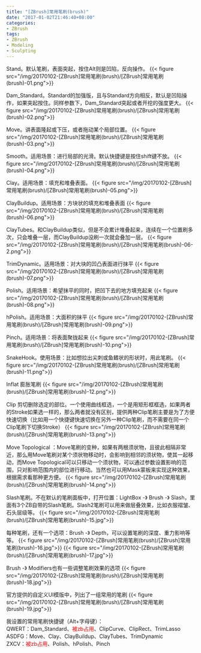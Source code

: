 ```yaml
---
title: "[ZBrush]常用笔刷(brush)"
date: "2017-01-02T21:46:40+08:00"
categories:
- ZBrush
tags:
- ZBrush
- Modeling
- Sculpting
---
```

Stand。默认笔刷，表面突起，按住Alt则是凹陷，反向操作。
{{< figure src="/img/20170102-[ZBrush]常用笔刷(brush)/[ZBrush]常用笔刷(brush)-01.png">}}

Dam_Standard。Standard的加强版，且与Standard方向相反，默认是凹陷操作，如果突起按住。同样参数下，Dam_Standard突起或者开挖的强度更大。
{{< figure src="/img/20170102-[ZBrush]常用笔刷(brush)/[ZBrush]常用笔刷(brush)-02.png">}}

Move。讲表面隆起或下压，或者拖动某个局部位置。
{{< figure src="/img/20170102-[ZBrush]常用笔刷(brush)/[ZBrush]常用笔刷(brush)-03.png">}}

Smooth。适用场景：进行局部的光滑。默认快捷键是按住shift键不放。
{{< figure src="/img/20170102-[ZBrush]常用笔刷(brush)/[ZBrush]常用笔刷(brush)-04.png">}}

Clay。适用场景：填充和堆叠表面。
{{< figure src="/img/20170102-[ZBrush]常用笔刷(brush)/[ZBrush]常用笔刷(brush)-05.png">}}

ClayBuildup。适用场景：方块状的填充和堆叠表面
{{< figure src="/img/20170102-[ZBrush]常用笔刷(brush)/[ZBrush]常用笔刷(brush)-06.png">}}

ClayTubes。和ClayBuildup类似，但是不会累计堆叠起来，连续在一个位置刷多次，只会堆叠一层，而ClayBuildup没刷一次就会叠加一层。
{{< figure src="/img/20170102-[ZBrush]常用笔刷(brush)/[ZBrush]常用笔刷(brush)-06-2.png">}}

TrimDynamic。适用场景：对大块的凹凸表面进行抹平
{{< figure src="/img/20170102-[ZBrush]常用笔刷(brush)/[ZBrush]常用笔刷(brush)-07.png">}}

Polish。适用场景：希望抹平的同时，把凹下去的地方填充起来
{{< figure src="/img/20170102-[ZBrush]常用笔刷(brush)/[ZBrush]常用笔刷(brush)-08.png">}}

hPolish。适用场景：大面积的抹平
{{< figure src="/img/20170102-[ZBrush]常用笔刷(brush)/[ZBrush]常用笔刷(brush)-09.png">}}

Pinch。适用场景：将表面聚拢起来
{{< figure src="/img/20170102-[ZBrush]常用笔刷(brush)/[ZBrush]常用笔刷(brush)-10.png">}}

SnakeHook。使用场景：比如想拉出尖刺或鱼鳍状的形状时，用此笔刷。
{{< figure src="/img/20170102-[ZBrush]常用笔刷(brush)/[ZBrush]常用笔刷(brush)-11.png">}}

Inflat 膨胀笔刷
{{< figure src="/img/20170102-[ZBrush]常用笔刷(brush)/[ZBrush]常用笔刷(brush)-12.png">}}

Clip 剪切删除选定的部位。一个使用曲线框选，一个是用矩形框框选，如果两者的Stroke如果选一样的，那么两者就没有区别，提供两种Clip笔刷主要是为了方便快速切换（比如用一个快捷键快速切换在另外一种Clip笔刷，而不需要在同一个Clip笔刷下切换Stroke）
{{< figure src="/img/20170102-[ZBrush]常用笔刷(brush)/[ZBrush]常用笔刷(brush)-13.png">}}

Move Topological ：Move笔刷的变种，如果有两根须状物，且彼此相隔非常近，那么用Move笔刷对某个须状物移动时，会影响到相邻的须状物，使其一起移动，而Move Topological可以只移动一个须状物，可以通过参数设置影响的范围，只对影响范围内的部位进行移动。当然也可以用Mask蒙板来实现这种效果，根据需求看那种更方便。
{{< figure src="/img/20170102-[ZBrush]常用笔刷(brush)/[ZBrush]常用笔刷(brush)-14.png">}}

Slash笔刷。不在默认的笔刷面板中，打开位置：LightBox -》 Brush -》 Slash，里面有3个ZB自带的Slash笔刷。Slash2笔刷可以用来做层叠效果，比如衣服褶皱、石头层级等。
{{< figure src="/img/20170102-[ZBrush]常用笔刷(brush)/[ZBrush]常用笔刷(brush)-15.jpg">}}

每种笔刷，还有一个选项：Brush -》 Depth，可以设置笔刷的深度、重力影响等等。
{{< figure src="/img/20170102-[ZBrush]常用笔刷(brush)/[ZBrush]常用笔刷(brush)-16.jpg">}}
{{< figure src="/img/20170102-[ZBrush]常用笔刷(brush)/[ZBrush]常用笔刷(brush)-17.jpg">}}

Brush -》 Modifiers也有一些调整笔刷效果的选项
{{< figure src="/img/20170102-[ZBrush]常用笔刷(brush)/[ZBrush]常用笔刷(brush)-18.jpg">}}

官方提供的自定义UI模版中，列出了一组常用的笔刷
{{< figure src="/img/20170102-[ZBrush]常用笔刷(brush)/[ZBrush]常用笔刷(brush)-19.jpg">}}

我设置的常用笔刷快捷键（Alt+字母键）：  
QWERT：Dam_Standard、<font color=red>被zb占用</font>、ClipCurve、ClipRect、TrimLasso  
ASDFG：Move、Clay、ClayBuildup、ClayTubes、TrimDynamic  
ZXCV：<font color=red>被zb占用</font>、Polish、hPolish、Pinch  

